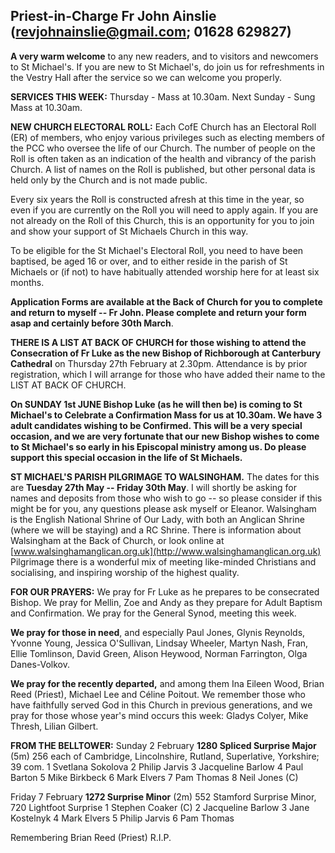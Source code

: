 
## Priest-in-Charge Fr John Ainslie ([revjohnainslie@gmail.com](mailto:revjohnainslie@gmail.com); 01628 629827)

**A very warm welcome** to any new readers, and to visitors and
newcomers to St Michael\'s. If you are new to St Michael\'s, do join us
for refreshments in the Vestry Hall after the service so we can welcome
you properly.

**SERVICES THIS WEEK:** Thursday - Mass at 10.30am. Next Sunday - Sung
Mass at 10.30am.

**NEW CHURCH ELECTORAL ROLL:** Each CofE Church has an Electoral Roll
(ER) of members, who enjoy various privileges such as electing members
of the PCC who oversee the life of our Church. The number of people on
the Roll is often taken as an indication of the health and vibrancy of
the parish Church. A list of names on the Roll is published, but other
personal data is held only by the Church and is not made public.

Every six years the Roll is constructed afresh at this time in the year,
so even if you are currently on the Roll you will need to apply again.
If you are not already on the Roll of this Church, this is an
opportunity for you to join and show your support of St Michaels Church
in this way.

To be eligible for the St Michael's Electoral Roll, you need to have
been baptised, be aged 16 or over, and to either reside in the parish of
St Michaels or (if not) to have habitually attended worship here for at
least six months.

**Application Forms are available at the Back of Church for you to
complete and return to myself -- Fr John. Please complete and return
your form asap and certainly before 30th March**.

**THERE IS A LIST AT BACK OF CHURCH for those wishing to attend the
Consecration of Fr Luke as the new Bishop of Richborough at Canterbury
Cathedral** on Thursday 27th February at 2.30pm. Attendance is by
prior registration, which I will arrange for those who have added their
name to the LIST AT BACK OF CHURCH.

**On SUNDAY 1st JUNE Bishop Luke (as he will then be) is coming to St
Michael's to Celebrate a Confirmation Mass for us at 10.30am. We have 3
adult candidates wishing to be Confirmed. This will be a very special
occasion, and we are very fortunate that our new Bishop wishes to come
to St Michael's so early in his Episcopal ministry among us. Do please
support this special occasion in the life of St Michaels.**

**ST MICHAEL'S PARISH PILGRIMAGE TO WALSINGHAM.** The dates for this are
**Tuesday 27th May -- Friday 30th May**. I will shortly be asking
for names and deposits from those who wish to go -- so please consider
if this might be for you, any questions please ask myself or Eleanor.
Walsingham is the English National Shrine of Our Lady, with both an
Anglican Shrine (where we will be staying) and a RC Shrine. There is
information about Walsingham at the Back of Church, or look online at
[www.walsinghamanglican.org.uk](http://www.walsinghamanglican.org.uk)
Pilgrimage there is a wonderful mix of meeting like-minded Christians
and socialising, and inspiring worship of the highest quality.

**FOR OUR PRAYERS:** We pray for Fr Luke as he prepares to be
consecrated Bishop. We pray for Mellin, Zoe and Andy as they prepare for
Adult Baptism and Confirmation. We pray for the General Synod, meeting
this week.

**We pray for those in need**, and especially Paul Jones, Glynis
Reynolds, Yvonne Young, Jessica O'Sullivan, Lindsay Wheeler, Martyn
Nash, Fran, Ellie Tomlinson, David Green, Alison Heywood, Norman
Farrington, Olga Danes-Volkov.

**We pray for the recently departed,** and among them Ina Eileen Wood,
Brian Reed (Priest), Michael Lee and Céline Poitout. We remember those
who have faithfully served God in this Church in previous generations,
and we pray for those whose year's mind occurs this week: Gladys Colyer,
Mike Thresh, Lilian Gilbert.

**FROM THE BELLTOWER:** Sunday 2 February **1280 Spliced Surprise
Major** (5m)  256 each of Cambridge, Lincolnshire, Rutland, Superlative,
Yorkshire; 39 com. 1 Svetlana Sokolova 2 Philip Jarvis 3 Jacqueline
Barlow 4 Paul Barton 5 Mike Birkbeck 6 Mark Elvers 7 Pam Thomas 8 Neil
Jones (C)

Friday 7 February **1272 Surprise Minor** (2m) 552 Stamford Surprise
Minor, 720 Lightfoot Surprise 1 Stephen Coaker (C) 2 Jacqueline Barlow
3 Jane Kostelnyk 4 Mark Elvers 5 Philip Jarvis 6 Pam Thomas

Remembering Brian Reed (Priest) R.I.P.
